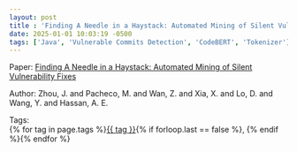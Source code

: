 ```yaml
---
layout: post
title : 'Finding A Needle in a Haystack: Automated Mining of Silent Vulnerability Fixes'
date: 2025-01-01 10:03:19 -0500
tags: ['Java', 'Vulnerable Commits Detection', 'CodeBERT', 'Tokenizer']
---
```

Paper: [Finding A Needle in a Haystack: Automated Mining of Silent Vulnerability Fixes](https://ieeexplore-ieee-org.proxy.library.nd.edu/document/9678720)

Author: Zhou, J. and Pacheco, M. and Wan, Z. and Xia, X. and Lo, D. and Wang, Y. and Hassan, A. E.




 Tags:  
        <span>{% for tag in page.tags %}<a href="/tags/#{{ tag | slugify }}">{{ tag }}</a>{% if forloop.last == false %}, {% endif %}{% endfor %}</span>
